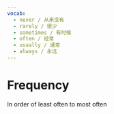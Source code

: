 ```yaml
---
vocab:
  - never / 从来没有
  - rarely / 很少
  - sometimes / 有时候
  - often / 经常
  - usually / 通常
  - always / 永远
---
```


# Frequency

In order of least often to most often

<vocab-box></vocab-box>





